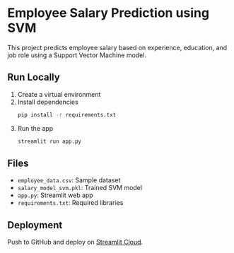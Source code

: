 # Employee Salary Prediction using SVM

This project predicts employee salary based on experience, education, and job role using a Support Vector Machine model.

## Run Locally

1. Create a virtual environment
2. Install dependencies  
   ```bash
   pip install -r requirements.txt
   ```
3. Run the app  
   ```bash
   streamlit run app.py
   ```

## Files

- `employee_data.csv`: Sample dataset
- `salary_model_svm.pkl`: Trained SVM model
- `app.py`: Streamlit web app
- `requirements.txt`: Required libraries

## Deployment

Push to GitHub and deploy on [Streamlit Cloud](https://streamlit.io/cloud).
